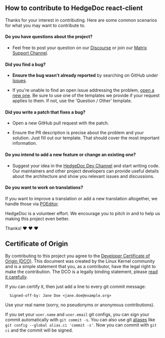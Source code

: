 <!--
SPDX-FileCopyrightText: 2020 The HedgeDoc developers (see AUTHORS file)

SPDX-License-Identifier: CC-BY-SA-4.0
-->

## How to contribute to HedgeDoc react-client

Thanks for your interest in contributing. Here are some common scenarios for what you may want to contribute to.

#### Do you have questions about the project?

* Feel free to post your question on our [Discourse][discourse] or join our [Matrix Support Channel][matrix-support].

#### Did you find a bug?

* **Ensure the bug wasn't already reported** by searching on GitHub under [Issues][issues].

* If you're unable to find an open issue addressing the problem, [open a new one][new_issue]. Be sure to use one of the templates we provide if your request applies to them. If not, use the 'Question / Other' template.

#### Did you write a patch that fixes a bug?

* Open a new GitHub pull request with the patch.

* Ensure the PR description is precise about the problem and your solution. Just fill out our template. That should cover the most important information.

#### Do you intend to add a new feature or change an existing one?

* Suggest your idea in the [HedgeDoc Dev Channel][matrix-dev] and start writing code. Our maintainers and other project developers can provide useful details about the architecture and show you relevant issues and discussions.

#### Do you want to work on translations?

If you want to improve a translation or add a new translation altogether, we handle those via [POEditor][poeditor].

HedgeDoc is a volunteer effort. We encourage you to pitch in and to help us making this project even better.

Thanks! :heart: :heart: :heart:

## Certificate of Origin

By contributing to this project you agree to the [Developer Certificate of
Origin (DCO)](developer-certificate-of-origin.txt). This document was created by the Linux Kernel community and is a
simple statement that you, as a contributor, have the legal right to make the
contribution.
The DCO is a legally binding statement, please [read it carefully](developer-certificate-of-origin.txt).

If you can certify it, then just add a line to every git commit message:

```
  Signed-off-by: Jane Doe <jane.doe@example.org>
```

Use your real name (sorry, no pseudonyms or anonymous contributions).

If you set your `user.name` and `user.email` git configs, you can sign your commit automatically with `git commit -s`.
You can also use git [aliases](https://git-scm.com/book/tr/v2/Git-Basics-Git-Aliases) like `git config --global alias.ci 'commit -s'`.
Now you can commit with `git ci` and the commit will be signed.

[issues]: https://github.com/codimd/react-client/issues
[new_issue]: https://github.com/codimd/react-client/issues/new/choose
[matrix-support]: https://matrix.to/#/#hedgedoc:matrix.org
[matrix-dev]: https://matrix.to/#/#hedgedoc-dev:matrix.org
[discourse]: https://community.codimd.org/
[poeditor]: https://translate.codimd.org/
